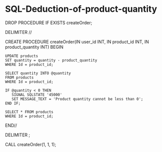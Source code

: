 # SQL-Deduction-of-product-quantity

DROP PROCEDURE IF EXISTS createOrder;

DELIMITER //

CREATE PROCEDURE createOrder(IN user_id INT, IN product_id INT, IN product_quantity INT)
BEGIN

    UPDATE products
    SET quantity = quantity - product_quantity
    WHERE Id = product_id;
    
    SELECT quantity INTO @quantity
    FROM products
    WHERE Id = product_id;

    IF @quantity < 0 THEN 
       SIGNAL SQLSTATE '45000'
       SET MESSAGE_TEXT = 'Product quantity cannot be less than 0';
    END IF;
    
    SELECT * FROM products
    WHERE Id = product_id;
    
END//

DELIMITER ;

CALL createOrder(1, 1, 1);
